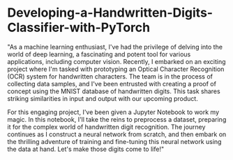# Developing-a-Handwritten-Digits-Classifier-with-PyTorch

"As a machine learning enthusiast, I've had the privilege of delving into the world of deep learning, a fascinating and potent tool for various applications, including computer vision. Recently, I embarked on an exciting project where I'm tasked with prototyping an Optical Character Recognition (OCR) system for handwritten characters. The team is in the process of collecting data samples, and I've been entrusted with creating a proof of concept using the MNIST database of handwritten digits. This task shares striking similarities in input and output with our upcoming product.

For this engaging project, I've been given a Jupyter Notebook to work my magic. In this notebook, I'll take the reins to preprocess a dataset, preparing it for the complex world of handwritten digit recognition. The journey continues as I construct a neural network from scratch, and then embark on the thrilling adventure of training and fine-tuning this neural network using the data at hand. Let's make those digits come to life!"
